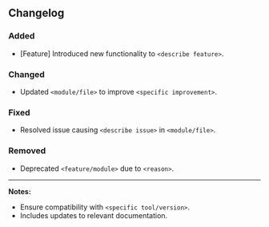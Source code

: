 ## Changelog

### Added
- [Feature] Introduced new functionality to `<describe feature>`.

### Changed
- Updated `<module/file>` to improve `<specific improvement>`.

### Fixed
- Resolved issue causing `<describe issue>` in `<module/file>`.

### Removed
- Deprecated `<feature/module>` due to `<reason>`.

---

**Notes:**
- Ensure compatibility with `<specific tool/version>`.
- Includes updates to relevant documentation.
